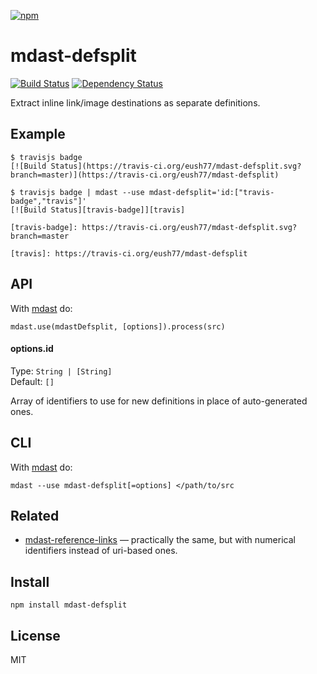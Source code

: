 [![npm](https://nodei.co/npm/mdast-defsplit.png)](https://npmjs.com/package/mdast-defsplit)

# mdast-defsplit

[![Build Status][travis-badge]][travis] [![Dependency Status][david-badge]][david]

Extract inline link/image destinations as separate definitions.

[travis]: https://travis-ci.org/eush77/mdast-defsplit
[travis-badge]: https://travis-ci.org/eush77/mdast-defsplit.svg
[david]: https://david-dm.org/eush77/mdast-defsplit
[david-badge]: https://david-dm.org/eush77/mdast-defsplit.png

## Example

```
$ travisjs badge
[![Build Status](https://travis-ci.org/eush77/mdast-defsplit.svg?branch=master)](https://travis-ci.org/eush77/mdast-defsplit)
```

```
$ travisjs badge | mdast --use mdast-defsplit='id:["travis-badge","travis"]'
[![Build Status][travis-badge]][travis]

[travis-badge]: https://travis-ci.org/eush77/mdast-defsplit.svg?branch=master

[travis]: https://travis-ci.org/eush77/mdast-defsplit
```

## API

With [mdast](https://github.com/wooorm/mdast) do:

```
mdast.use(mdastDefsplit, [options]).process(src)
```

#### options.id

Type: `String | [String]` <br>
Default: `[]`

Array of identifiers to use for new definitions in place of auto-generated ones.

## CLI

With [mdast](https://github.com/wooorm/mdast) do:

```
mdast --use mdast-defsplit[=options] </path/to/src
```

## Related

- [mdast-reference-links] — practically the same, but with numerical identifiers instead of uri-based ones.

[mdast-reference-links]: https://github.com/wooorm/mdast-reference-links

## Install

```
npm install mdast-defsplit
```

## License

MIT
